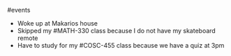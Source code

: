 #events 
- Woke up at Makarios house
- Skipped my #MATH-330 class because I do not have my skateboard remote
- Have to study for my #COSC-455 class because we have a quiz at 3pm
